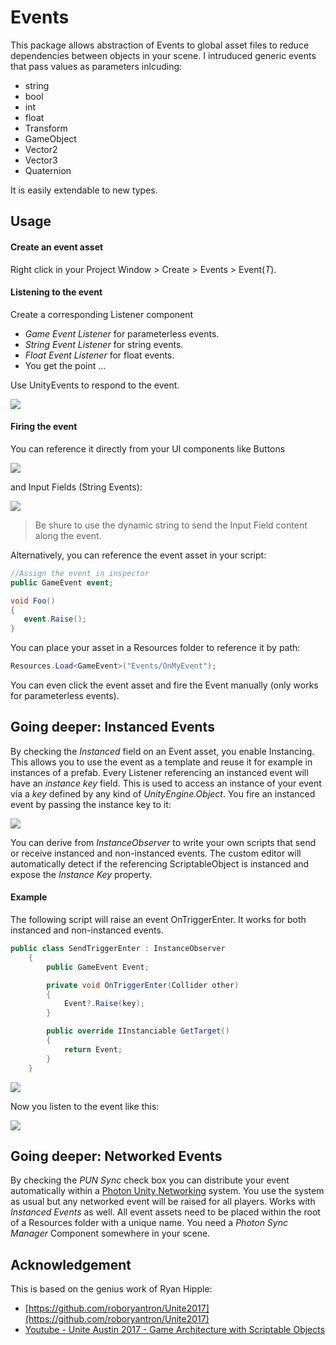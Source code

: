 # Events

This package allows abstraction of Events to global asset files to reduce dependencies between objects in your scene. I intruduced generic events that pass values as parameters inlcuding:

- string
- bool
- int
- float
- Transform
- GameObject
- Vector2
- Vector3
- Quaternion

It is easily extendable to new types.

## Usage

#### Create an event asset 
Right click in your Project Window > Create > Events > Event(*T*).

#### Listening to the event

Create a corresponding Listener component
+ *Game Event Listener* for parameterless events.
+ *String Event Listener* for string events.
+ *Float Event Listener* for float events.
+ You get the point ...

Use UnityEvents to respond to the event.

![](https://s18.postimg.cc/gj2ckvc21/image.png)

#### Firing the event 

You can reference it directly from your UI components like Buttons

![](https://s18.postimg.cc/e30j6t47d/image.png)

and Input Fields (String Events):

![](https://s18.postimg.cc/td0edpx21/image.png)

> Be shure to use the dynamic string to send the Input Field content along the event. 

Alternatively, you can reference the event asset in your script:

``` cs
//Assign the event in inspector
public GameEvent event;

void Foo()
{
   event.Raise();
}
```

You can place your asset in a Resources folder to reference it by path:

``` cs
Resources.Load<GameEvent>("Events/OnMyEvent");
```

You can even click the event asset and fire the Event manually (only works for parameterless events).

## Going deeper: Instanced Events

By checking the *Instanced* field on an Event asset, you enable Instancing. 
This allows you to use the event as a template and reuse it for example in instances of a prefab. 
Every Listener referencing an instanced event will have an *instance key* field. 
This is used to access an instance of your event via a *key* defined by any kind of *UnityEngine.Object*. You fire an instanced event by passing the instance key to it:

![](https://s7.postimg.cc/wl6nwztvv/image.png)

You can derive from *InstanceObserver* to write your own scripts that send or receive instanced and non-instanced events. The custom editor will automatically detect if the referencing ScriptableObject is instanced and expose the *Instance Key* property.

#### Example

The following script will raise an event OnTriggerEnter. It works for both instanced and non-instanced events.

```cs
public class SendTriggerEnter : InstanceObserver
    {
        public GameEvent Event;

        private void OnTriggerEnter(Collider other)
        {
            Event?.Raise(key);
        }

        public override IInstanciable GetTarget()
        {
            return Event;
        }
    }
```

![](https://s7.postimg.cc/99n5lppl7/image.png)

Now you listen to the event like this:

![](https://s7.postimg.cc/b59xwoyy3/image.png)

## Going deeper: Networked Events

By checking the *PUN Sync* check box you can distribute your event automatically within a [Photon Unity Networking](https://www.photonengine.com/en/PUN) system. You use the system as usual but any networked event will be raised for all players. Works with *Instanced Events* as well. All event assets need to be placed within the root of a Resources folder with a unique name. You need a *Photon Sync Manager* Component somewhere in your scene.

## Acknowledgement

This is based on the genius work of Ryan Hipple:

- [https://github.com/roboryantron/Unite2017](https://github.com/roboryantron/Unite2017)
- [Youtube - Unite Austin 2017 - Game Architecture with Scriptable Objects](https://www.youtube.com/watch?v=raQ3iHhE_Kk&t=3244s)
